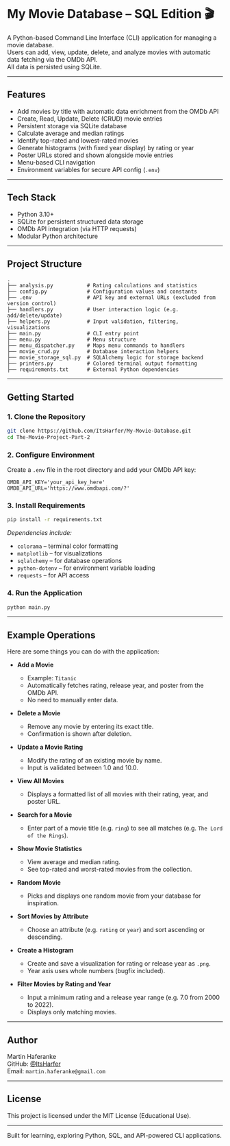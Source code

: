 # My Movie Database – SQL Edition 🎬

A Python-based Command Line Interface (CLI) application for managing a movie database.  
Users can add, view, update, delete, and analyze movies with automatic data fetching via the OMDb API.  
All data is persisted using SQLite.

---

## Features

- Add movies by title with automatic data enrichment from the OMDb API
- Create, Read, Update, Delete (CRUD) movie entries
- Persistent storage via SQLite database
- Calculate average and median ratings
- Identify top-rated and lowest-rated movies
- Generate histograms (with fixed year display) by rating or year
- Poster URLs stored and shown alongside movie entries
- Menu-based CLI navigation
- Environment variables for secure API config (`.env`)

---

## Tech Stack

- Python 3.10+
- SQLite for persistent structured data storage
- OMDb API integration (via HTTP requests)
- Modular Python architecture

---

## Project Structure

```
.
├── analysis.py           # Rating calculations and statistics
├── config.py             # Configuration values and constants
├── .env                  # API key and external URLs (excluded from version control)
├── handlers.py           # User interaction logic (e.g. add/delete/update)
├── helpers.py            # Input validation, filtering, visualizations
├── main.py               # CLI entry point
├── menu.py               # Menu structure
├── menu_dispatcher.py    # Maps menu commands to handlers
├── movie_crud.py         # Database interaction helpers
├── movie_storage_sql.py  # SQLAlchemy logic for storage backend
├── printers.py           # Colored terminal output formatting
├── requirements.txt      # External Python dependencies
```

---

## Getting Started

### 1. Clone the Repository

```bash
git clone https://github.com/ItsHarfer/My-Movie-Database.git
cd The-Movie-Project-Part-2
```

### 2. Configure Environment

Create a `.env` file in the root directory and add your OMDb API key:

```
OMDB_API_KEY='your_api_key_here'
OMDB_API_URL='https://www.omdbapi.com/?'
```

### 3. Install Requirements

```bash
pip install -r requirements.txt
```

*Dependencies include:*  
- `colorama` – terminal color formatting  
- `matplotlib` – for visualizations  
- `sqlalchemy` – for database operations  
- `python-dotenv` – for environment variable loading  
- `requests` – for API access

### 4. Run the Application

```bash
python main.py
```

---

## Example Operations

Here are some things you can do with the application:

- **Add a Movie**
  - Example: `Titanic`
  - Automatically fetches rating, release year, and poster from the OMDb API.
  - No need to manually enter data.

- **Delete a Movie**
  - Remove any movie by entering its exact title.
  - Confirmation is shown after deletion.

- **Update a Movie Rating**
  - Modify the rating of an existing movie by name.
  - Input is validated between 1.0 and 10.0.

- **View All Movies**
  - Displays a formatted list of all movies with their rating, year, and poster URL.

- **Search for a Movie**
  - Enter part of a movie title (e.g. `ring`) to see all matches (e.g. `The Lord of the Rings`).

- **Show Movie Statistics**
  - View average and median rating.
  - See top-rated and worst-rated movies from the collection.

- **Random Movie**
  - Picks and displays one random movie from your database for inspiration.

- **Sort Movies by Attribute**
  - Choose an attribute (e.g. `rating` or `year`) and sort ascending or descending.

- **Create a Histogram**
  - Create and save a visualization for rating or release year as `.png`.
  - Year axis uses whole numbers (bugfix included).

- **Filter Movies by Rating and Year**
  - Input a minimum rating and a release year range (e.g. 7.0 from 2000 to 2022).
  - Displays only matching movies.

---

## Author

Martin Haferanke  
GitHub: [@ItsHarfer](https://github.com/ItsHarfer)  
Email: `martin.haferanke@gmail.com`

---

## License

This project is licensed under the MIT License (Educational Use).

---

Built for learning, exploring Python, SQL, and API-powered CLI applications.
